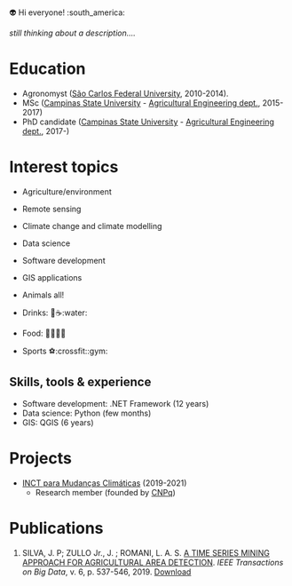 :alien: Hi everyone! :south_america:

_still thinking about a description...._

# Education
- Agronomyst ([São Carlos Federal University](https://www.cca.ufscar.br/pt-br), 2010-2014).
- MSc ([Campinas State University](https://www.unicamp.br/unicamp/english) - [Agricultural Engineering dept.](https://www.feagri.unicamp.br/portal/en/), 2015-2017)
- PhD candidate ([Campinas State University](https://www.unicamp.br/unicamp/english) - [Agricultural Engineering dept.](https://www.feagri.unicamp.br/portal/en/), 2017-)

# Interest topics
- Agriculture/environment
- Remote sensing
- Climate change and climate modelling
- Data science
- Software development  
- GIS applications

- Animals all!
- Drinks: :beers::coffee::water:
- Food: :hamburger::pizza::cookie::banana:
- Sports :soccer::crossfit::gym:

## Skills, tools & experience
- Software development: .NET Framework (12 years)
- Data science: Python (few months)
- GIS: QGIS (6 years)

# Projects

- [INCT para Mudanças Climáticas](http://www.ccst.inpe.br/projetos/inct/) (2019-2021)
  - Research member (founded by [CNPq](https://www.gov.br/cnpq/pt-br))

# Publications
1. SILVA, J. P; ZULLO Jr., J.  ; ROMANI, L. A. S. [A TIME SERIES MINING APPROACH FOR AGRICULTURAL AREA DETECTION](http://dx.doi.org/10.1109/TBDATA.2019.2913402). *IEEE Transactions on Big Data*, v. 6, p. 537-546, 2019. [Download](https://raw.githubusercontent.com/jotape-e/jotape-e.github.io/main/publications/08701458.pdf)
